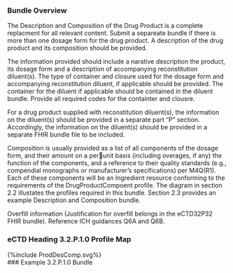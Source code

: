 ### Bundle Overview

The Description and Composition of the Drug Product is a complete replacment for all relevant content.  Submit a separeate bundle if there is more than one dosage form for the drug product. A description of the drug product and its composition should be provided. 

The information provided should include a narative description the product, its dosage form and a description of accompanying reconstitution diluent(s).  The type of container and closure used for the dosage form and accompanying reconstitution diluent, if applicable should be provided.  The container for the diluent if applicable should be contained in the diluent bundle. Provide all required codes for the containter and clousre.

For a drug product supplied with reconstitution diluent(s), the information on the diluent(s) should be provided in a separate part “P” section. Accordingly, the information on the diluent(s) should be provided in a separate FHIR bundle file to be included.  

Composition is usually provided as a list of all components of the dosage form, and their amount on a perunit basis (including overages, if any) the function of the components, and a reference to their quality standards (e.g., compendial monographs or manufacturer’s specifications) per M4Q(R1).  Each of these components will be an Ingredient resource conforming to the requirements of the DrugProductCompoent profile. The diagram in section 2.2 illustates the profiles required in this bundle. Section 2.3 provides an example Description and Composition bundle.

Overfill information (Justification for overfill belongs in the  eCTD32P32 FHIR bundle).
Reference ICH guidances Q6A and Q6B.

### eCTD Heading 3.2.P.1.0 Profile Map
<div>{%include ProdDesComp.svg%}</div>
### Example 3.2.P.1.0 Bundle

